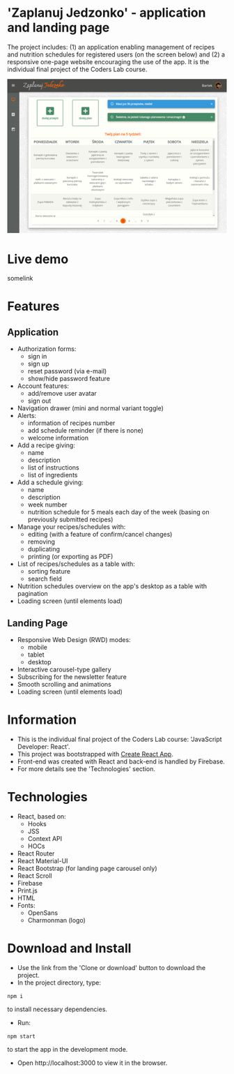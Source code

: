 # 'Zaplanuj Jedzonko' - application and landing page
The project includes: (1) an application enabling management of recipes and nutrition schedules for registered users (on the screen below) and (2) a responsive one-page website encouraging the use of the app. It is the individual final project of the Coders Lab course.

![Project screenshot](/src/assets/project_screen.jpg)

# Live demo
somelink

# Features
## Application
* Authorization forms:
  * sign in
  * sign up
  * reset password (via e-mail)
  * show/hide password feature
* Account features:
  * add/remove user avatar
  * sign out
* Navigation drawer (mini and normal variant toggle)
* Alerts:
  * information of recipes number
  * add schedule reminder (if there is none)
  * welcome information
* Add a recipe giving:
  * name
  * description
  * list of instructions
  * list of ingredients
* Add a schedule giving:
  * name
  * description
  * week number
  * nutrition schedule for 5 meals each day of the week (basing on previously submitted recipes)
* Manage your recipes/schedules with:
  * editing (with a feature of confirm/cancel changes)
  * removing
  * duplicating
  * printing (or exporting as PDF)
* List of recipes/schedules as a table with:
  * sorting feature
  * search field
* Nutrition schedules overview on the app's desktop as a table with pagination
* Loading screen (until elements load)
## Landing Page
* Responsive Web Design (RWD) modes:
  * mobile
  * tablet
  * desktop
* Interactive carousel-type gallery
* Subscribing for the newsletter feature
* Smooth scrolling and animations
* Loading screen (until elements load)

# Information
* This is the individual final project of the Coders Lab course: 'JavaScript Developer: React'.
* This project was bootstrapped with [Create React App](https://github.com/facebook/create-react-app).
* Front-end was created with React and back-end is handled by Firebase.
* For more details see the 'Technologies' section.

# Technologies
* React, based on:
  * Hooks
  * JSS
  * Context API
  * HOCs
* React Router
* React Material-UI
* React Bootstrap (for landing page carousel only)
* React Scroll
* Firebase
* Print.js
* HTML
* Fonts:
  * OpenSans
  * Charmonman (logo)

# Download and Install
* Use the link from the 'Clone or download' button to download the project.
* In the project directory, type:
```
npm i
```
to install necessary dependencies.
* Run:
```
npm start
```
to start the app in the development mode.
* Open http://localhost:3000 to view it in the browser.